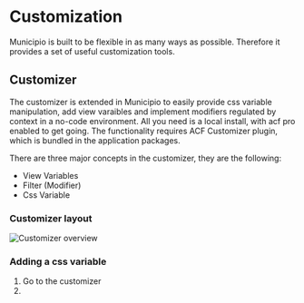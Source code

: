 # Customization

Municipio is built to be flexible in as many ways as possible. Therefore it provides a set of useful customization tools. 


## Customizer

The customizer is extended in Municipio to easily provide css variable manipulation, add view varaibles and implement modifiers regulated by context in a no-code environment. All you need is a local install, with acf pro enabled to get going. The functionality requires ACF Customizer plugin, which is bundled in the application packages. 

There are three major concepts in the customizer, they are the following:

- View Variables
- Filter (Modifier)
- Css Variable

### Customizer layout
![Customizer overview](https://github.com/helsingborg-stad/Municipio/blob/3.0/develop/documentation/assets/customizer.png "Overview of the customizer structure.")

### Adding a css variable

1. Go to the customizer
2. 